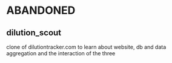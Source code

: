 # ABANDONED

## dilution_scout
clone of dilutiontracker.com to learn about website, db and data aggregation and the interaction of the three
